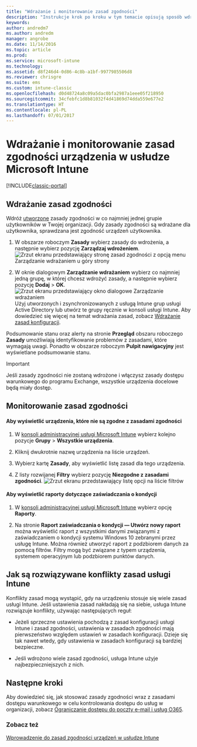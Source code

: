 ```yaml
---
title: "Wdrażanie i monitorowanie zasad zgodności"
description: "Instrukcje krok po kroku w tym temacie opisują sposób wdrażania i monitorowania zasad zgodności urządzeń."
keywords: 
author: andredm7
ms.author: andredm
manager: angrobe
ms.date: 11/14/2016
ms.topic: article
ms.prod: 
ms.service: microsoft-intune
ms.technology: 
ms.assetid: d8f246d4-0d86-4c8b-a1bf-9977985506d8
ms.reviewer: chrisgre
ms.suite: ems
ms.custom: intune-classic
ms.openlocfilehash: d0d48724a8c09a5dac0bfa2987a1eee05f218950
ms.sourcegitcommit: 34cfebfc1d8b81032f4d41869d74dda559e677e2
ms.translationtype: HT
ms.contentlocale: pl-PL
ms.lasthandoff: 07/01/2017
---
```

# <a name="deploy-and-monitor-a-device-compliance-policy-in-microsoft-intune"></a>Wdrażanie i monitorowanie zasad zgodności urządzenia w usłudze Microsoft Intune

[!INCLUDE[classic-portal](../includes/classic-portal.md)]

## <a name="deploy-a-compliance-policy"></a>Wdrażanie zasad zgodności
Wdróż [utworzone](create-a-device-compliance-policy-in-microsoft-intune.md) zasady zgodności w co najmniej jednej grupie użytkowników w Twojej organizacji. Gdy zasady zgodności są wdrażane dla użytkownika, sprawdzana jest zgodność urządzeń użytkownika.

1.  W obszarze roboczym **Zasady** wybierz zasady do wdrożenia, a następnie wybierz pozycję **Zarządzaj wdrożeniem**.
![Zrzut ekranu przedstawiający stronę zasad zgodności z opcją menu Zarządzanie wdrażaniem u góry strony](./media/intune-sa-3c-deploy-compliance-policy2.png)

2.  W oknie dialogowym **Zarządzanie wdrażaniem** wybierz co najmniej jedną grupę, w której chcesz wdrożyć zasady, a następnie wybierz pozycję **Dodaj** > **OK**.
![Zrzut ekranu przedstawiający okno dialogowe Zarządzanie wdrażaniem](./media/intune-sa-3d-deploy-compliance-policy3-Manage.png) Użyj utworzonych i zsynchronizowanych z usługą Intune grup usługi Active Directory lub utwórz te grupy ręcznie w konsoli usługi Intune. Aby dowiedzieć się więcej na temat wdrażania zasad, zobacz [Wdrażanie zasad konfiguracji](manage-settings-and-features-on-your-devices-with-microsoft-intune-policies.md).

Podsumowanie stanu oraz alerty na stronie **Przegląd** obszaru roboczego **Zasady** umożliwiają identyfikowanie problemów z zasadami, które wymagają uwagi. Ponadto w obszarze roboczym **Pulpit nawigacyjny** jest wyświetlane podsumowanie stanu.

> [!IMPORTANT]
> Jeśli zasady zgodności nie zostaną wdrożone i włączysz zasady dostępu warunkowego do programu Exchange, wszystkie urządzenia docelowe będą miały dostęp.

## <a name="monitor-the-compliance-policy"></a>Monitorowanie zasad zgodności

#### <a name="to-view-devices-that-do-not-conform-to-a-compliance-policy"></a>Aby wyświetlić urządzenia, które nie są zgodne z zasadami zgodności

1.  W [konsoli administracyjnej usługi Microsoft Intune](https://manage.microsoft.com) wybierz kolejno pozycje **Grupy** > **Wszystkie urządzenia**.

2.  Kliknij dwukrotnie nazwę urządzenia na liście urządzeń.

3.  Wybierz kartę **Zasady**, aby wyświetlić listę zasad dla tego urządzenia.

4.  Z listy rozwijanej **Filtry** wybierz pozycję **Niezgodne z zasadami zgodności**.
![Zrzut ekranu przedstawiający listę opcji na liście filtrów](./media/intune-sa-3e-view-device-noncompliance.png)

#### <a name="to-view-the-health-attestation-reports"></a>Aby wyświetlić raporty dotyczące zaświadczania o kondycji

1.  W [konsoli administracyjnej usługi Microsoft Intune](https://manage.microsoft.com) wybierz opcję **Raporty**.

2.  Na stronie **Raport zaświadczania o kondycji — Utwórz nowy raport** można wyświetlić raport z wszystkimi danymi związanymi z zaświadczaniem o kondycji systemu Windows 10 zebranymi przez usługę Intune. Można również utworzyć raport z podzbiorem danych za pomocą filtrów. Filtry mogą być związane z typem urządzenia, systemem operacyjnym lub podzbiorem punktów danych.

## <a name="how-intune-resolves-policy-conflicts"></a>Jak są rozwiązywane konflikty zasad usługi Intune
Konflikty zasad mogą wystąpić, gdy na urządzeniu stosuje się wiele zasad usługi Intune. Jeśli ustawienia zasad nakładają się na siebie, usługa Intune rozwiązuje konflikty, używając następujących reguł:

-   Jeżeli sprzeczne ustawienia pochodzą z zasad konfiguracji usługi Intune i zasad zgodności, ustawienia w zasadach zgodności mają pierwszeństwo względem ustawień w zasadach konfiguracji. Dzieje się tak nawet wtedy, gdy ustawienia w zasadach konfiguracji są bardziej bezpieczne.

-   Jeśli wdrożono wiele zasad zgodności, usługa Intune użyje najbezpieczniejszych z nich.

## <a name="next-steps"></a>Następne kroki
Aby dowiedzieć się, jak stosować zasady zgodności wraz z zasadami dostępu warunkowego w celu kontrolowania dostępu do usług w organizacji, zobacz [Ograniczanie dostępu do poczty e-mail i usług O365](restrict-access-to-email-and-o365-services-with-microsoft-intune.md).


### <a name="see-also"></a>Zobacz też
[Wprowadzenie do zasad zgodności urządzeń w usłudze Intune](introduction-to-device-compliance-policies-in-microsoft-intune.md)
